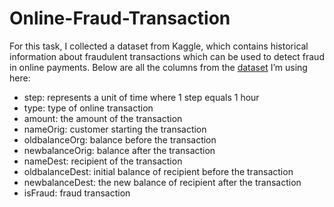 # Online-Fraud-Transaction

For this task, I collected a dataset from Kaggle, which contains historical information about fraudulent transactions which can be used to detect fraud in online payments. Below are all the columns from the [dataset](https://www.kaggle.com/datasets/ealaxi/paysim1?resource=download) I’m using here:

* step: represents a unit of time where 1 step equals 1 hour
* type: type of online transaction
* amount: the amount of the transaction
* nameOrig: customer starting the transaction
* oldbalanceOrg: balance before the transaction
* newbalanceOrig: balance after the transaction
* nameDest: recipient of the transaction
* oldbalanceDest: initial balance of recipient before the transaction
* newbalanceDest: the new balance of recipient after the transaction
* isFraud: fraud transaction
